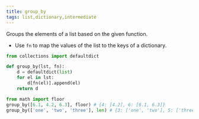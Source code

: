 ```yaml
---
title: group_by
tags: list,dictionary,intermediate
---
```


Groups the elements of a list based on the given function.

- Use `fn` to map the values of the list to the keys of a dictionary.

```py
from collections import defaultdict

def group_by(lst, fn):
    d = defaultdict(list)
    for el in lst:
        d[fn(el)].append(el)
    return d
```

```py
from math import floor
group_by([6.1, 4.2, 6.3], floor) # {4: [4.2], 6: [6.1, 6.3]}
group_by(['one', 'two', 'three'], len) # {3: ['one', 'two'], 5: ['three']}
```

